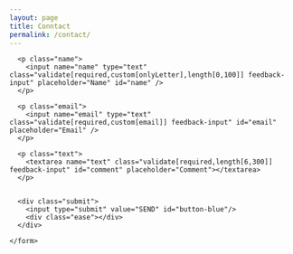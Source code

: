 ```yaml
---
layout: page
title: Conntact
permalink: /contact/
---
```


<div id="form-main">
  <div id="form-div">
    <form class="form" id="form">
      
      <p class="name">
        <input name="name" type="text" class="validate[required,custom[onlyLetter],length[0,100]] feedback-input" placeholder="Name" id="name" />
      </p>
      
      <p class="email">
        <input name="email" type="text" class="validate[required,custom[email]] feedback-input" id="email" placeholder="Email" />
      </p>
      
      <p class="text">
        <textarea name="text" class="validate[required,length[6,300]] feedback-input" id="comment" placeholder="Comment"></textarea>
      </p>
      
      
      <div class="submit">
        <input type="submit" value="SEND" id="button-blue"/>
        <div class="ease"></div>
      </div>
      
    </form>
  </div>
</div>
